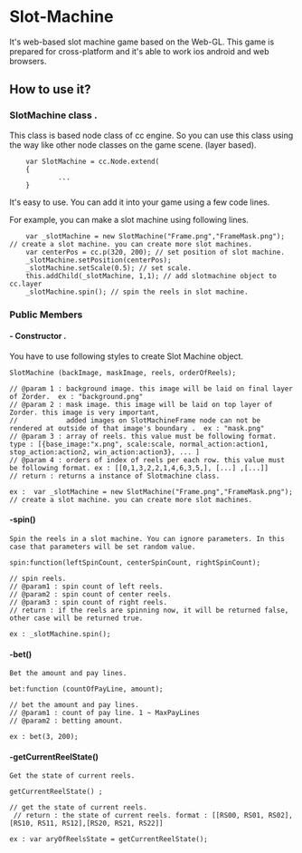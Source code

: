# Slot-Machine 

It's web-based slot machine game based on the Web-GL.
This game is prepared for cross-platform and it's able to work ios android and web browsers.

## How to use it? 
### SlotMachine class .

This class is based node class of cc engine. So you can use this class using the way like other node classes on the game scene. (layer based).

        var SlotMachine = cc.Node.extend(
        {
                ...
        }


It's easy to use. You can add it into your game using a few code lines.

For example, you can make a slot machine using following lines.

        var _slotMachine = new SlotMachine("Frame.png","FrameMask.png"); // create a slot machine. you can create more slot machines.
        var centerPos = cc.p(320, 200); // set position of slot machine.
        _slotMachine.setPosition(centerPos);
        _slotMachine.setScale(0.5); // set scale.
        this.addChild(_slotMachine, 1,1); // add slotmachine object to cc.layer
        _slotMachine.spin(); // spin the reels in slot machine.
        
        
### Public Members 
####  - Constructor .
  You have to use following styles to create Slot Machine object.
  
    SlotMachine (backImage, maskImage, reels, orderOfReels);
    
    // @param 1 : background image. this image will be laid on final layer of Zorder.  ex : "background.png"
    // @param 2 : mask image. this image will be laid on top layer of Zorder. this image is very important,
    //            added images on SlotMachineFrame node can not be rendered at outside of that image's boundary .  ex : "mask.png"
    // @param 3 : array of reels. this value must be following format.  type : [{base_image:"x.png", scale:scale, normal_action:action1, stop_action:action2, win_action:action3}, ... ]
    // @param 4 : orders of index of reels per each row. this value must be following format. ex : [[0,1,3,2,2,1,4,6,3,5,], [...] ,[...]]
    // return : returns a instance of Slotmachine class. 
    
    ex :  var _slotMachine = new SlotMachine("Frame.png","FrameMask.png"); // create a slot machine. you can create more slot machines.

#### -spin()
    Spin the reels in a slot machine. You can ignore parameters. In this case that parameters will be set random value.

    spin:function(leftSpinCount, centerSpinCount, rightSpinCount);
    
    // spin reels.
    // @param1 : spin count of left reels.
    // @param2 : spin count of center reels.
    // @param3 : spin count of right reels.
    // return : if the reels are spinning now, it will be returned false, other case will be returned true.
    
    ex : _slotMachine.spin();
    
#### -bet()
    Bet the amount and pay lines.
    
    bet:function (countOfPayLine, amount);
    
    // bet the amount and pay lines.
    // @param1 : count of pay line. 1 ~ MaxPayLines
    // @param2 : betting amount.
    
    ex : bet(3, 200);
    
#### -getCurrentReelState()    
    Get the state of current reels.
    
    getCurrentReelState() ;
    
    // get the state of current reels.
     // return : the state of current reels. format : [[RS00, RS01, RS02], [RS10, RS11, RS12],[RS20, RS21, RS22]]
    
    ex : var aryOfReelsState = getCurrentReelState(); 
    
  

